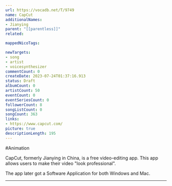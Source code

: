 ```yaml
---
url: https://vocadb.net/T/9749
name: CapCut
additionalNames: 
- Jianying
parent: "[[parentless]]"
related:

mappedNicoTags:

newTargets:
- song
- artist
- voicesynthesizer
commentCount: 0
createDate: 2023-07-24T01:37:16.913
status: Draft
albumCount: 0
artistCount: 50
eventCount: 0
eventSeriesCount: 0
followerCount: 8
songListCount: 0
songCount: 363
links: 
- https://www.capcut.com/
picture: true
descriptionLength: 195
---
```


#Animation

CapCut, formerly Jianying in China, is a free video-editing app. This app allows users to make their video "look professional".

The app later got a Software Application for both Windows and Mac.

---

